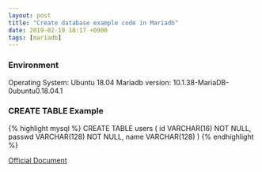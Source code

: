 ```yaml
---
layout: post
title: "Create database example code in Mariadb"
date: 2019-02-19 18:17 +0900
tags: [mariadb]
---
```


### Environment
Operating System: Ubuntu 18.04
Mariadb version: 10.1.38-MariaDB-0ubuntu0.18.04.1

### CREATE TABLE Example
{% highlight mysql %}
CREATE TABLE users (
	id VARCHAR(16) NOT NULL,
	passwd VARCHAR(128) NOT NULL,
	name VARCHAR(128)
)
{% endhighlight %}

[Official Document](https://mariadb.com/kb/en/library/create-table/)